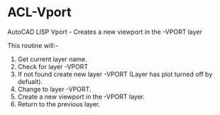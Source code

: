 # ACL-Vport
AutoCAD LISP Vport - Creates a new viewport in the -VPORT layer

This routine will:-
1. Get current layer name.
2. Check for layer -VPORT
3. If not found create new layer -VPORT (Layer has plot turned off by defualt).
4. Change to layer -VPORT.
5. Create a new viewport in the -VPORT layer.
6. Return to the previous layer.
